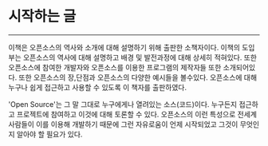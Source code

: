 # 시작하는 글

---
이책은 오픈소스의 역사와 소개에 대해 설명하기 위해 출판한 소책자이다. 이책의 도입부는 오픈소스의 역사에 대해 설명하고 배경 및 발전과정에 대해 상세히 적혀있다. 또한 오픈소스에 참여한 개발자와 오픈소스를 이용한 프로그램의 제작자들 또한 소개되어있다. 또한 오픈소스의 장,단점과 오픈소스의 다양한 예시들을 볼수있다. 오픈소스에 대해 누구나 쉽게 접근하고 사용할 수 있도록 이 책자를 출판하였다.

'Open Source'는 그 말 그대로 누구에게나 열려있는 소스\(코드\)이다. 누구든지 접근하고 프로젝트에 참여하고 이것에 대해 토론할 수 있다. 오픈소스의 이런 특성으로 전세계 사람들이 이를 이용해 개발하기 때문에 그런 자유로움이 언제 시작되었고 그것이 무엇인지 알아야 할 필요가 있다.

